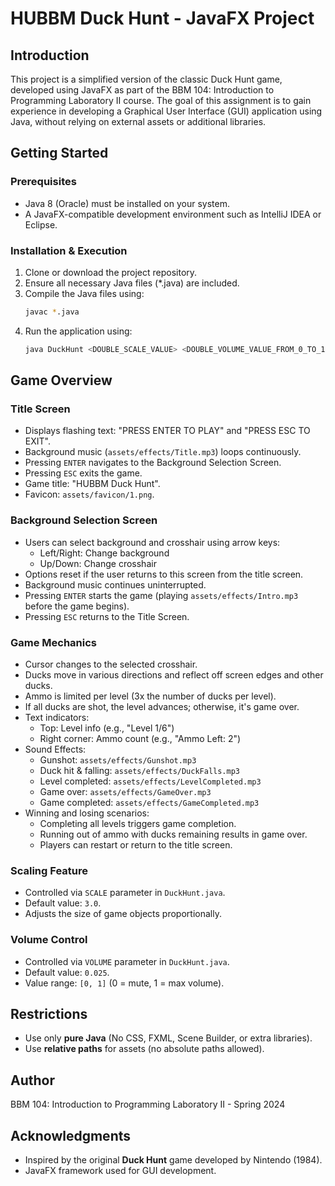 # HUBBM Duck Hunt - JavaFX Project

## Introduction
This project is a simplified version of the classic Duck Hunt game, developed using JavaFX as part of the BBM 104: Introduction to Programming Laboratory II course. The goal of this assignment is to gain experience in developing a Graphical User Interface (GUI) application using Java, without relying on external assets or additional libraries.

## Getting Started
### Prerequisites
- Java 8 (Oracle) must be installed on your system.
- A JavaFX-compatible development environment such as IntelliJ IDEA or Eclipse.

### Installation & Execution
1. Clone or download the project repository.
2. Ensure all necessary Java files (*.java) are included.
3. Compile the Java files using:
   ```sh
   javac *.java
   ```
4. Run the application using:
   ```sh
   java DuckHunt <DOUBLE_SCALE_VALUE> <DOUBLE_VOLUME_VALUE_FROM_0_TO_1>
   ```

## Game Overview
### Title Screen
- Displays flashing text: "PRESS ENTER TO PLAY" and "PRESS ESC TO EXIT".
- Background music (`assets/effects/Title.mp3`) loops continuously.
- Pressing `ENTER` navigates to the Background Selection Screen.
- Pressing `ESC` exits the game.
- Game title: "HUBBM Duck Hunt".
- Favicon: `assets/favicon/1.png`.

### Background Selection Screen
- Users can select background and crosshair using arrow keys:
  - Left/Right: Change background
  - Up/Down: Change crosshair
- Options reset if the user returns to this screen from the title screen.
- Background music continues uninterrupted.
- Pressing `ENTER` starts the game (playing `assets/effects/Intro.mp3` before the game begins).
- Pressing `ESC` returns to the Title Screen.

### Game Mechanics
- Cursor changes to the selected crosshair.
- Ducks move in various directions and reflect off screen edges and other ducks.
- Ammo is limited per level (3x the number of ducks per level).
- If all ducks are shot, the level advances; otherwise, it's game over.
- Text indicators:
  - Top: Level info (e.g., "Level 1/6")
  - Right corner: Ammo count (e.g., "Ammo Left: 2")
- Sound Effects:
  - Gunshot: `assets/effects/Gunshot.mp3`
  - Duck hit & falling: `assets/effects/DuckFalls.mp3`
  - Level completed: `assets/effects/LevelCompleted.mp3`
  - Game over: `assets/effects/GameOver.mp3`
  - Game completed: `assets/effects/GameCompleted.mp3`
- Winning and losing scenarios:
  - Completing all levels triggers game completion.
  - Running out of ammo with ducks remaining results in game over.
  - Players can restart or return to the title screen.

### Scaling Feature
- Controlled via `SCALE` parameter in `DuckHunt.java`.
- Default value: `3.0`.
- Adjusts the size of game objects proportionally.

### Volume Control
- Controlled via `VOLUME` parameter in `DuckHunt.java`.
- Default value: `0.025`.
- Value range: `[0, 1]` (0 = mute, 1 = max volume).

## Restrictions
- Use only **pure Java** (No CSS, FXML, Scene Builder, or extra libraries).
- Use **relative paths** for assets (no absolute paths allowed).

## Author
BBM 104: Introduction to Programming Laboratory II - Spring 2024

## Acknowledgments
- Inspired by the original **Duck Hunt** game developed by Nintendo (1984).
- JavaFX framework used for GUI development.
